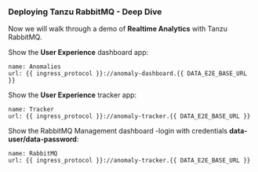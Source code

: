 ### Deploying Tanzu RabbitMQ - Deep Dive

Now we will walk through a demo of **Realtime Analytics** with Tanzu RabbitMQ.

Show the **User Experience** dashboard app:
```dashboard:open-url
name: Anomalies
url: {{ ingress_protocol }}://anomaly-dashboard.{{ DATA_E2E_BASE_URL }}
```

Show the **User Experience** tracker app:
```dashboard:open-url
name: Tracker
url: {{ ingress_protocol }}://anomaly-tracker.{{ DATA_E2E_BASE_URL }}
```

Show the RabbitMQ Management dashboard -login with credentials **data-user/data-password**:
```dashboard:open-url
name: RabbitMQ
url: {{ ingress_protocol }}://anomaly-tracker.{{ DATA_E2E_BASE_URL }}
```